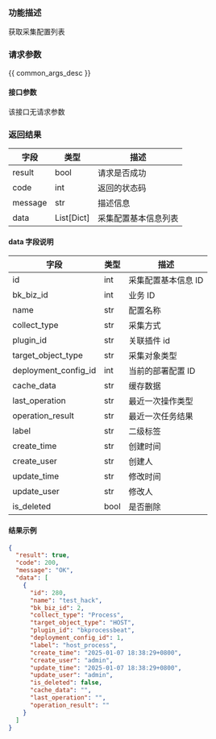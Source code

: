 
### 功能描述

获取采集配置列表

### 请求参数

{{ common_args_desc }}

#### 接口参数

该接口无请求参数

### 返回结果

| 字段      | 类型           | 描述         |
| ------- | ------------ | ---------- |
| result  | bool         | 请求是否成功     |
| code    | int          | 返回的状态码     |
| message | str          | 描述信息       |
| data    | List\[Dict\] | 采集配置基本信息列表 |

#### data 字段说明

| 字段                   | 类型   | 描述          |
| -------------------- | ---- | ----------- |
| id                   | int  | 采集配置基本信息 ID |
| bk_biz_id            | int  | 业务 ID       |
| name                 | str  | 配置名称        |
| collect_type         | str  | 采集方式        |
| plugin_id            | str  | 关联插件 id     |
| target_object_type   | str  | 采集对象类型      |
| deployment_config_id | int  | 当前的部署配置 ID  |
| cache_data           | str  | 缓存数据        |
| last_operation       | str  | 最近一次操作类型      |
| operation_result     | str  | 最近一次任务结果    |
| label                | str  | 二级标签        |
| create_time          | str  | 创建时间        |
| create_user          | str  | 创建人         |
| update_time          | str  | 修改时间        |
| update_user          | str  | 修改人         |
| is_deleted           | bool | 是否删除        |

#### 结果示例

```json
{
  "result": true,
  "code": 200,
  "message": "OK",
  "data": [
    {
      "id": 280,
      "name": "test_hack",
      "bk_biz_id": 2,
      "collect_type": "Process",
      "target_object_type": "HOST",
      "plugin_id": "bkprocessbeat",
      "deployment_config_id": 1,
      "label": "host_process",
      "create_time": "2025-01-07 18:38:29+0800",
      "create_user": "admin",
      "update_time": "2025-01-07 18:38:29+0800",
      "update_user": "admin",
      "is_deleted": false,
      "cache_data": "",
      "last_operation": "",
      "operation_result": ""
    }
  ]
}

```

